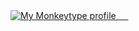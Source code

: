<a href="https://monkeytype.com/profile/Krishna_19">
        <img src="hh" alt="My Monkeytype profile" />
    </a>
